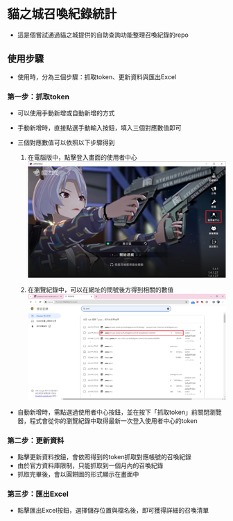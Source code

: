 # 貓之城召喚紀錄統計
* 這是個嘗試通過貓之城提供的自助查詢功能整理召喚紀錄的repo

## 使用步驟
* 使用時，分為三個步驟：抓取token、更新資料與匯出Excel

### 第一步：抓取token
* 可以使用手動新增或自動新增的方式
* 手動新增時，直接點選手動輸入按鈕，填入三個對應數值即可
* 三個對應數值可以依照以下步驟得到
  1. 在電腦版中，點擊登入畫面的使用者中心
  ![](demo/image1.png)

  2. 在瀏覽紀錄中，可以在網址的問號後方得到相關的數值
  ![](demo/image2.png)

* 自動新增時，需點選過使用者中心按鈕，並在按下「抓取token」前關閉瀏覽器，程式會從你的瀏覽紀錄中取得最新一次登入使用者中心的token

### 第二步：更新資料
* 點擊更新資料按鈕，會依照得到的token抓取對應帳號的召喚紀錄
* 由於官方資料庫限制，只能抓取到一個月內的召喚紀錄
* 抓取完畢後，會以圓餅圖的形式顯示在畫面中

### 第三步：匯出Excel
* 點擊匯出Excel按鈕，選擇儲存位置與檔名後，即可獲得詳細的召喚清單
